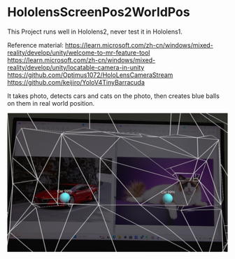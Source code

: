 # HololensScreenPos2WorldPos
This Project runs well in Hololens2, never test it in Hololens1.

Reference material:
https://learn.microsoft.com/zh-cn/windows/mixed-reality/develop/unity/welcome-to-mr-feature-tool
https://learn.microsoft.com/zh-cn/windows/mixed-reality/develop/unity/locatable-camera-in-unity
https://github.com/Optimus1072/HoloLensCameraStream
https://github.com/keijiro/YoloV4TinyBarracuda

It takes photo, detects cars and cats on the photo, then creates blue balls on them in real world position.

![image](https://github.com/AliceShum/HololensScreenPos2WorldPos/blob/main/20230720_111345_HoloLens.jpg)

